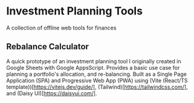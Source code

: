 # Investment Planning Tools

A collection of offline web tools for finances

## Rebalance Calculator
A quick prototype of an investment planning tool I originally created in Google Sheets with Google AppsScript. Provides a basic
use case for planning a portfolio's allocation, and re-balancing. Built as a Single Page Application (SPA) and Progressive Web App (PWA)
 using (Vite (React/TS template))[https://vitejs.dev/guide/], (Tailwind)[https://tailwindcss.com/], and (Daisy UI)[https://daisyui.com/].

